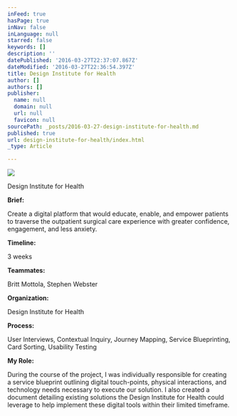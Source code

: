 ```yaml
---
inFeed: true
hasPage: true
inNav: false
inLanguage: null
starred: false
keywords: []
description: ''
datePublished: '2016-03-27T22:37:07.867Z'
dateModified: '2016-03-27T22:36:54.397Z'
title: Design Institute for Health
author: []
authors: []
publisher:
  name: null
  domain: null
  url: null
  favicon: null
sourcePath: _posts/2016-03-27-design-institute-for-health.md
published: true
url: design-institute-for-health/index.html
_type: Article

---
```

![](https://the-grid-user-content.s3-us-west-2.amazonaws.com/c463d3fe-4bc5-4e32-8888-425aa83f9657.jpg)

Design Institute for Health

**Brief:**

Create a digital platform that would educate, enable, and empower patients to traverse the outpatient surgical care experience with greater confidence, engagement, and less anxiety. 

**Timeline:**

3 weeks

**Teammates:**

Britt Mottola, Stephen Webster

**Organization:**

Design Institute for Health

**Process:**

User Interviews, Contextual Inquiry, Journey Mapping, Service Blueprinting,  Card Sorting, Usability Testing

**My Role:**

During the course of the project, I was individually responsible for creating a service blueprint outlining digital touch-points, physical interactions, and technology needs necessary to execute our solution. I also created a document detailing existing solutions the Design Institute for Health could leverage to help implement these digital tools within their limited timeframe.